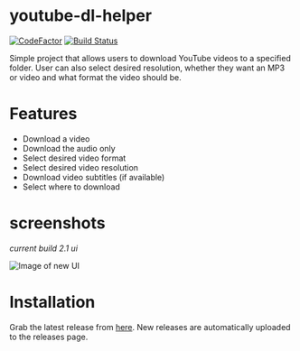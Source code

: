 # youtube-dl-helper
[![CodeFactor](https://www.codefactor.io/repository/github/wbnk/youtube-dl-helper/badge)](https://www.codefactor.io/repository/github/wbnk/youtube-dl-helper) [![Build Status](https://travis-ci.com/wbnk/youtube-dl-helper.svg?branch=master)](https://travis-ci.com/wbnk/youtube-dl-helper)

Simple project that allows users to download YouTube videos to a specified folder. User can also select desired resolution, whether they want an MP3 or video and what format the video should be.




# Features
* Download a video
* Download the audio only
* Select desired video format
* Select desired video resolution
* Download video subtitles (if available)
* Select where to download


# screenshots

*current build 2.1 ui*

![Image of new UI](https://i.imgur.com/NiUybyY.png)


# Installation 

Grab the latest release from [here](https://github.com/wbnk/youtube-dl-helper/releases). New releases are automatically uploaded to the releases page.

